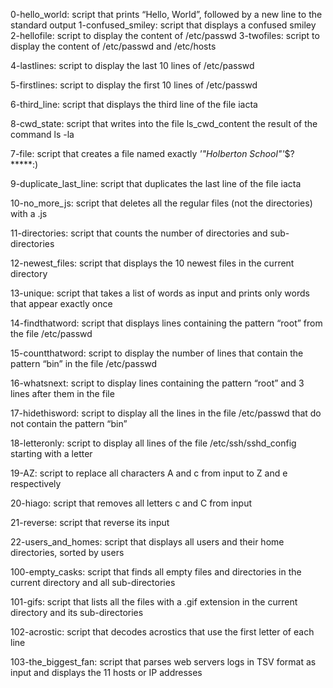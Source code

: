 0-hello_world: script that prints “Hello, World”, followed by a new line to the standard output
1-confused_smiley: script that displays a confused smiley
2-hellofile: script to display the content of /etc/passwd
3-twofiles: script to display the content of /etc/passwd and /etc/hosts



4-lastlines: script to display the last 10 lines of /etc/passwd



5-firstlines: script to display the first 10 lines of /etc/passwd



6-third_line: script that displays the third line of the file iacta



8-cwd_state: script that writes into the file ls_cwd_content the result of the command ls -la



7-file: script that creates a file named exactly *'"Holberton School"'*$?*****:)



9-duplicate_last_line: script that duplicates the last line of the file iacta



10-no_more_js: script that deletes all the regular files (not the directories) with a .js



11-directories: script that counts the number of directories and sub-directories



12-newest_files: script that displays the 10 newest files in the current directory



13-unique: script that takes a list of words as input and prints only words that appear exactly once



14-findthatword: script that displays lines containing the pattern “root” from the file /etc/passwd



15-countthatword: script to display the number of lines that contain the pattern “bin” in the file /etc/passwd



16-whatsnext: script to display lines containing the pattern “root” and 3 lines after them in the file



17-hidethisword: script to display all the lines in the file /etc/passwd that do not contain the pattern “bin”



18-letteronly: script to display all lines of the file /etc/ssh/sshd_config starting with a letter



19-AZ: script to replace all characters A and c from input to Z and e respectively



20-hiago: script that removes all letters c and C from input



21-reverse: script that reverse its input



22-users_and_homes: script that displays all users and their home directories, sorted by users



100-empty_casks: script that finds all empty files and directories in the current directory and all sub-directories



101-gifs: script that lists all the files with a .gif extension in the current directory and its sub-directories



102-acrostic: script that decodes acrostics that use the first letter of each line



103-the_biggest_fan: script that parses web servers logs in TSV format as input and displays the 11 hosts or IP addresses